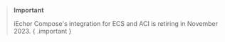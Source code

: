 >**Important**
>
>iEchor Compose's integration for ECS and ACI is retiring in November 2023.
{ .important }